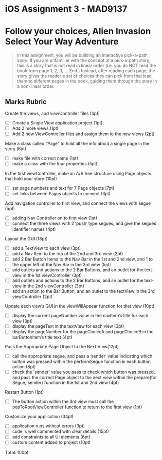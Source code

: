 # iOS Assignment 3 - MAD9137
# Follow your choices, Alien Invasion Select Your Way Adventure

> In this assignment, you will be building an interactive pick-a-path story. If you are unfamiliar with the concept of a pick-a-path story, this is a story that is not read in linear order (i.e. you do NOT read the book from page 1, 2, 3, ….End.) Instead, after reading each page, the story gives the reader a set of choices they can pick from that lead them to different pages in the book, guiding them through the story in a non-linear order.

## Marks Rubric
Create the views, and viewController files (4pt)

- [ ] Create a Single View application project (1pt)
- [ ] Add 2 more views (1pt)
- [ ] Add 2 new ViewController files and assign them to the new views (2pt)

Make a class called “Page” to hold all the info about a single page in the story (6pt)

- [ ] make file with correct name (1pt)
- [ ] make a class with the four properties (5pt)

In the first viewController, make an A/B tree structure using Page objects that hold your story (10pt)

- [ ] set page numbers and text for 7 Page objects (7pt)
- [ ] set links between Pages objects to connect (3pt)

Add navigation controller to first view, and connect the views with segue (5pt)

- [ ] adding Nav Controller on to first view (1pt)
- [ ] connect the three views with 2 ‘push’ type segues, and give the segues identifier names (4pt)

Layout the GUI (18pt)

- [ ] add a TextView to each view (3pt)
- [ ] add a Nav Item to the top of the 2nd and 3rd view (2pt)
- [ ] add 2 Bar Button Items to the Nav Bar in the 1st and 2nd view, and 1 to the upper left of the Nav Bar in the 3rd view (5pt)
- [ ] add outlets and actions to the 2 Bar Buttons, and an outlet for the text-view in the 1st viewController (3pt)
- [ ] add outlets and actions to the 2 Bar Buttons, and an outlet for the text-view in the 2nd viewController (3pt)
- [ ] add an action to the Bar Button, and an outlet to the textView in the 3rd viewController (2pt)

Update each view’s GUI in the viewWillAppear function for that view (10pt)

- [ ] display the current pageNumber value in the navItem’s title for each view (3pt)
- [ ] display the pageText in the textView for each view (3pt)
- [ ] display the pageNumber for the pageChoiceA and pageChoiceB in the barButtonItem’s title text (4pt)

Pass the Appropriate Page Object to the Next View(12pt)

- [ ] call the appropriate segue, and pass a ‘sender’ value indicating which button was pressed within the performSegue function in each button action (8pt)
- [ ] check the 'sender' value you pass to check which button was pressed, and pass the correct Page object to the next view within the prepare(for Segue, sender) function in the 1st and 2nd view (4pt)

Restart Button (1pt)

- [ ] The button action within the 3rd view must call the popToRootViewController function to return to the first view (1pt)

Customize your application (34pt)

- [ ] application runs without errors (3pt)
- [ ] code is well commented with clear details (15pt)
- [ ] add constraints to all UI elements (6pt)
- [ ] custom content added to project (10pt)

Total: 100pt

